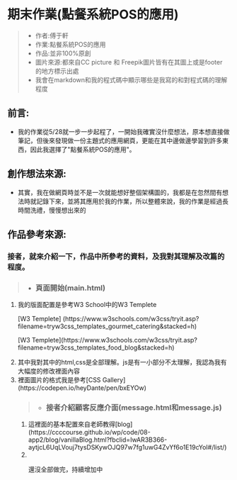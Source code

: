 # 期末作業(點餐系統POS的應用)
>* 作者:傅于軒
>* 作業:點餐系統POS的應用
>* 作品:並非100%原創
>* 圖片來源:都來自CC picture 和 Freepik圖片皆有在其圖上或是footer 的地方標示出處
>* 我會在markdown和我的程式碼中顯示哪些是我寫的和對程式碼的理解程度
## 前言:
* 我的作業從5/28就一步一步起程了，一開始我確實沒什麼想法，原本想直接做筆記，但後來發現做一份主題式的應用網頁，更能在其中邊做邊學習到許多東西，因此我選擇了"點餐系統POS的應用"。
## 創作想法來源:
* 其實，我在做網頁時並不是一次就能想好整個架構圖的，我都是在忽然間有想法時就記錄下來，並將其應用於我的作業，所以整體來說，我的作業是經過長時間洗禮，慢慢想出來的
## 作品參考來源:
### 接者，就來介紹一下，作品中所參考的資料，及我對其理解及改篇的程度。
> * <h3>頁面開始(main.html)</h3>
  <ol>
    <li>我的版面配置是參考W3 School中的W3 Templete
    <p> [W3 Templete]    (https://www.w3schools.com/w3css/tryit.asp?        filename=tryw3css_templates_gourmet_catering&stacked=h)</p>
    <p> [W3 Templete](https://www.w3schools.com/w3css/tryit.asp?filename=tryw3css_templates_food_blog&stacked=h)</p></li>
  <li>其中我對其中的html,css是全部理解。js是有一小部分不太理解，我認為我有大幅度的修改裡面內容</li>
  <li>裡面圖片的格式我是參考[CSS Gallery](https://codepen.io/heyDante/pen/bxEYOw)</li>
  </ol>
 <ol>
  
 > * <h3> 接者介紹顧客反應介面(message.html和message.js)</h3>
 <ol>
    <li>這裡面的基本配置來自老師教得[blog](https://ccccourse.github.io/wp/code/08-app2/blog/vanillaBlog.html?fbclid=IwAR3B366-aytjcL6UqLVouj7tysDSKywOJQ97w7fg1uwG4ZvYf6o1E19cYoI#/list/)</li>
  <li></li>
  
  <p>還沒全部做完，持續增加中</p>
 
 
